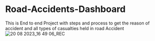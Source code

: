 # Road-Accidents-Dashboard
This is End to end Project with steps and process to get the reason of accident and all types of casualties held in road Accident
![20 08 2023_16 49 06_REC](https://github.com/SaurabhGautam007/Road-Accidents-Dashboard/assets/139386907/b66df732-bb4e-4820-8451-3a807bf2eb45)
